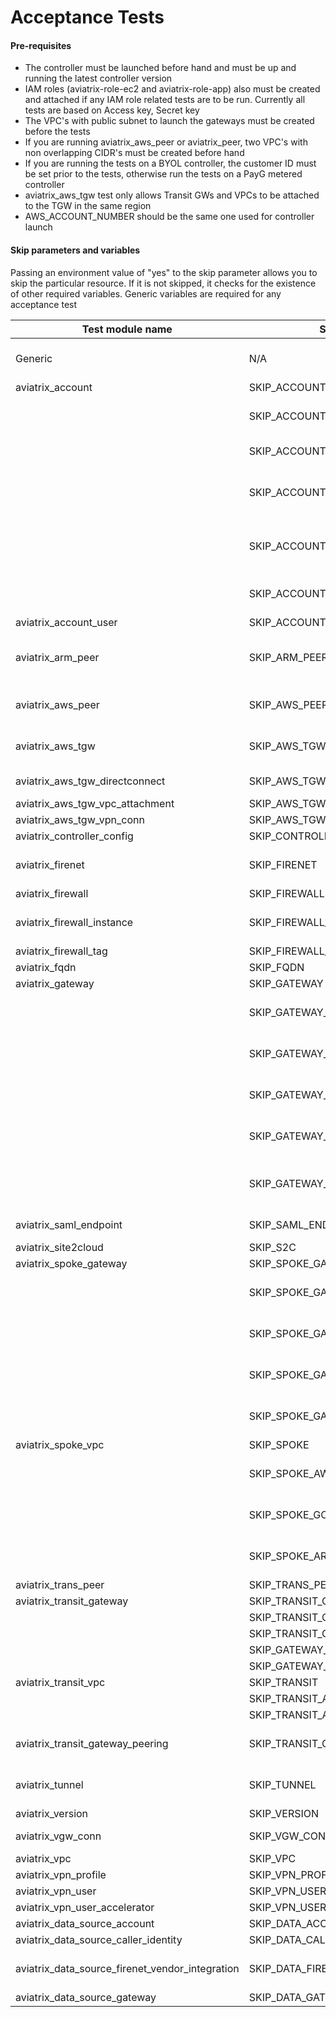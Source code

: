 # Acceptance Tests

#### Pre-requisites

- The controller must be launched before hand and must be up and running the latest controller version
- IAM roles (aviatrix-role-ec2 and aviatrix-role-app) also must be created and attached if any IAM role related tests are to be run. Currently all tests are based on Access key, Secret key
- The VPC's with public subnet to launch the gateways must be created before the tests
- If you are running aviatrix_aws_peer or aviatrix_peer, two VPC's with non overlapping CIDR's must be created before hand
- If you are running the tests on a BYOL controller, the customer ID must be set prior to the tests, otherwise run the tests on a PayG metered controller
- aviatrix_aws_tgw test only allows Transit GWs and VPCs to be attached to the TGW in the same region
- AWS_ACCOUNT_NUMBER should be the same one used for controller launch

#### Skip parameters and variables

Passing an environment value of "yes" to the skip parameter allows you to skip the particular resource. If it is not skipped, it checks for the existence of other required variables. Generic variables are required for any acceptance test

| Test module name                     | Skip parameter               | Required variables                                                    |
| ------------------------------------ | ---------------------------- | --------------------------------------------------------------------- |
| Generic                              | N/A                          | AVIATRIX_USERNAME, AVIATRIX_PASSWORD, AVIATRIX_CONTROLLER_IP          |
| aviatrix_account                     | SKIP_ACCOUNT                 |                                                                       |
|		                               | SKIP_ACCOUNT_AWS	          | AWS_ACCOUNT_NUMBER, AWS_ACCESS_KEY, AWS_SECRET_KEY                    |
|                     		           | SKIP_ACCOUNT_GCP	          | GCP_ID, GCP_CREDENTIALS_FILEPATH	                                  |
|		                               | SKIP_ACCOUNT_ARM	          | ARM_SUBSCRIPTION_ID, ARM_DIRECTORY_ID, ARM_APPLICATION_ID, ARM_APPLICATION_KEY |
|                     		           | SKIP_ACCOUNT_OCI	          | OCI_TENANCY_ID, OCI_USER_ID, OCI_COMPARTMENT_ID, OCI_API_KEY_FILEPATH |
|		                               | SKIP_ACCOUNT_AWSGOV          | AWSGOV_ACCOUNT_NUMBER, AWSGOV_ACCESS_KEY, AWSGOV_SECRET_KEY           |
| aviatrix_account_user                | SKIP_ACCOUNT_USER            |                                                                       |
| aviatrix_arm_peer                    | SKIP_ARM_PEER                | aviatrix_account + ARM_VNET_ID, ARM_VNET_ID2, ARM_REGION, ARM_REGION2 |
| aviatrix_aws_peer                    | SKIP_AWS_PEER                | aviatrix_account + AWS_VPC_ID, AWS_VPC_ID2, AWS_REGION, AWS_REGION2   |
| aviatrix_aws_tgw                     | SKIP_AWS_TGW                 | aviatrix_account + AWS_VPC_ID, AWS_REGION, AWS_VPC_TGW_ID             |
| aviatrix_aws_tgw_directconnect       | SKIP_AWS_TGW_DIRECTCONNECT   | aviatrix_aws_tgw + AWS_DX_GATEWAY                                     |
| aviatrix_aws_tgw_vpc_attachment      | SKIP_AWS_TGW_VPC_ATTACHMENT  | aviatrix_aws_tgw                                                      |
| aviatrix_aws_tgw_vpn_conn            | SKIP_AWS_TGW_VPN_CONN        | aviatrix_aws_tgw                                                      |
| aviatrix_controller_config           | SKIP_CONTROLLER_CONFIG       | aviatrix_account                                                      |
| aviatrix_firenet                     | SKIP_FIRENET                 | aviatrix_account + AWS_REGION, Palo Alto VM series                    |
| aviatrix_firewall                    | SKIP_FIREWALL                | aviatrix_gateway                                                      |
| aviatrix_firewall_instance           | SKIP_FIREWALL_INSTANCE       | aviatrix_account + AWS_REGION, Palo Alto VM series                    |
| aviatrix_firewall_tag                | SKIP_FIREWALL_TAG            |                                                                       |
| aviatrix_fqdn                        | SKIP_FQDN                    | aviatrix_gateway                                                      |
| aviatrix_gateway                     | SKIP_GATEWAY                 | aviatrix_account                                                      |
|				                       | SKIP_GATEWAY_AWS             |		    + AWS_VPC_ID, AWS_REGION, AWS_SUBNET, AWS_GW_SIZE (optional)  |
|                                      | SKIP_GATEWAY_GCP             |         + GCP_VPC_ID, GCP_ZONE, GCP_SUBNET, GCP_GW_SIZE (optional)    |
|                                      | SKIP_GATEWAY_ARM             |         + ARM_VNET_ID, ARM_REGION, ARM_SUBNET, ARM_GW_SIZE            |
|                                      | SKIP_GATEWAY_OCI             |         + OCI_VPC_ID, OCI_REGION, OCI_SUBNET, OCI_GW_SIZE(optional)   |
|                                      | SKIP_GATEWAY_AWSGOV          |         + AWSGOV_VPC_ID, AWSGOV_REGION, AWSGOV_SUBNET, AWSGOV_GW_SIZE(optional)   |
| aviatrix_saml_endpoint               | SKIP_SAML_ENDPOINT           | IDP_METADATA, IDP_METADATA_TYPE                                       |
| aviatrix_site2cloud                  | SKIP_S2C                     | aviatrix_gateway                                                      |
| aviatrix_spoke_gateway               | SKIP_SPOKE_GATEWAY           | aviatrix_gateway                                                      |
|                                      | SKIP_SPOKE_GATEWAY_AWS       |         + AWS_VPC_ID, AWS_REGION, AWS_SUBNET, AWS_GW_SIZE (optional)  |
|                                      | SKIP_SPOKE_GATEWAY_GCP       |         + GCP_VPC_ID, GCP_ZONE, GCP_SUBNET, GCP_GW_SIZE (optional)    |
|                                      | SKIP_SPOKE_GATEWAY_ARM       |         + ARM_VNET_ID, ARM_REGION, ARM_SUBNET, ARM_GW_SIZE            |
|                                      | SKIP_SPOKE_GATEWAY_OCI       |         + OCI_VPC_ID, OCI_REGION, OCI_SUBNET, OCI_GW_SIZE(optional)   |
| aviatrix_spoke_vpc                   | SKIP_SPOKE                   | aviatrix_gateway                                                      |
|                                      | SKIP_SPOKE_AWS               |         + AWS_VPC_ID, AWS_REGION, AWS_SUBNET, AWS_GW_SIZE (optional)  |
|                                      | SKIP_SPOKE_GCP               |         + GCP_VPC_ID, GCP_ZONE, GCP_SUBNET, GCP_GW_SIZE (optional)    |
|                                      | SKIP_SPOKE_ARM               |         + ARM_VNET_ID, ARM_REGION, ARM_SUBNET, ARM_GW_SIZE            |
| aviatrix_trans_peer                  | SKIP_TRANS_PEER              | aviatrix_tunnel                                                       |
| aviatrix_transit_gateway             | SKIP_TRANSIT_GATEWAY         | aviatrix_gateway                                                      |
|                                      | SKIP_TRANSIT_GATEWAY_AWS     | aviatrix_gateway in AWS                                               |
|                                      | SKIP_TRANSIT_GATEWAY_ARM     | aviatrix_gateway in ARM                                               |
|                                      | SKIP_GATEWAY_GCP             | aviatrix_gateway in GCP                                               |
|                                      | SKIP_GATEWAY_OCI             | aviatrix_gateway in OCI                                               |
| aviatrix_transit_vpc                 | SKIP_TRANSIT                 | aviatrix_gateway                                                      |
|                                      | SKIP_TRANSIT_AWS             | aviatrix_gateway in AWS                                               |
|                                      | SKIP_TRANSIT_ARM             | aviatrix_gateway in ARM                                               |
| aviatrix_transit_gateway_peering     | SKIP_TRANSIT_GATEWAY_PEERING | aviatrix_gateway + AWS_VPC_ID2, AWS_REGION2, AWS_SUBNET2              |
| aviatrix_tunnel                      | SKIP_TUNNEL                  | aviatrix_gateway + AWS_VPC_ID2, AWS_REGION2, AWS_SUBNET2              |
| aviatrix_version                     | SKIP_VERSION                 |                                                                       |
| aviatrix_vgw_conn                    | SKIP_VGW_CONN                | aviatrix_gateway + AWS_BGP_VGW_ID                                     |
| aviatrix_vpc                         | SKIP_VPC                     | aviatrix_account                                                      |
| aviatrix_vpn_profile                 | SKIP_VPN_PROFILE             | aviatrix_vpn_user                                                     |
| aviatrix_vpn_user                    | SKIP_VPN_USER                | aviatrix_gateway                                                      |
| aviatrix_vpn_user_accelerator	       | SKIP_VPN_USER_ACCELERATOR    | aviatrix_gateway						                              |
| aviatrix_data_source_account         | SKIP_DATA_ACCOUNT            | aviatrix_account                                                      |
| aviatrix_data_source_caller_identity | SKIP_DATA_CALLER_IDENTITY    |                                                                       |
| aviatrix_data_source_firenet_vendor_integration | SKIP_DATA_FIRENET_VENDOR_INTEGRATION    | aviatrix_account + AWS_REGION, Palo Alto VM series |
| aviatrix_data_source_gateway         | SKIP_DATA_GATEWAY            | aviatrix_gateway                                                      |
